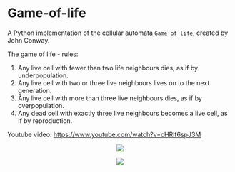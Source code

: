 # Game-of-life
A Python implementation of the cellular automata `Game of life`, created by John Conway.

The game of life - rules:

1. Any live cell with fewer than two life neighbours dies, as if by underpopulation.
2. Any live cell with two or three live neighbours lives on to the next generation.
3. Any live cell with more than three live neighbours dies, as if by overpopulation.
4. Any dead cell with exactly three live neighbours becomes a live cell, as if by reproduction.

Youtube video: https://www.youtube.com/watch?v=cHRlf6spJ3M

<p align='center'> <img src = https://i.imgur.com/iuMP1VY.png> </p>
<p align='center'> <img src = https://i.imgur.com/sOrWsbm.png> </p>
